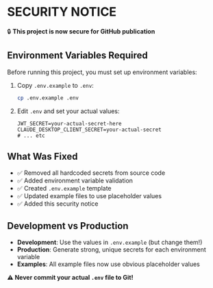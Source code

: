 # SECURITY NOTICE

🔒 **This project is now secure for GitHub publication**

## Environment Variables Required

Before running this project, you must set up environment variables:

1. Copy `.env.example` to `.env`:
   ```bash
   cp .env.example .env
   ```

2. Edit `.env` and set your actual values:
   ```
   JWT_SECRET=your-actual-secret-here
   CLAUDE_DESKTOP_CLIENT_SECRET=your-actual-secret
   # ... etc
   ```

## What Was Fixed

- ✅ Removed all hardcoded secrets from source code
- ✅ Added environment variable validation
- ✅ Created `.env.example` template
- ✅ Updated example files to use placeholder values
- ✅ Added this security notice

## Development vs Production

- **Development**: Use the values in `.env.example` (but change them!)
- **Production**: Generate strong, unique secrets for each environment variable
- **Examples**: All example files now use obvious placeholder values

**⚠️ Never commit your actual `.env` file to Git!**

